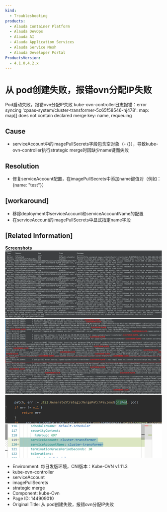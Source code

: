 ```yaml
---
kind:
  - Troubleshooting
products:
  - Alauda Container Platform
  - Alauda DevOps
  - Alauda AI
  - Alauda Application Services
  - Alauda Service Mesh
  - Alauda Developer Portal
ProductsVersion:
  - 4.1.0,4.2.x
---
```

<!-- A type of document that involves encountering a fault, diagnosing it, performing root cause analysis, and providing solutions. -->

# 从 pod创建失败，报错ovn分配IP失败

Pod启动失败，报错ovn分配IP失败 kube-ovn-controller日志报错：error syncing 'cpaas-system/cluster-transformer-5c65f58546-hj478': map: map[] does not contain declared merge key: name, requeuing

## Cause
- serviceAccount中的imagePullSecrets字段包含空对象（- {}），导致kube-ovn-controller执行strategic merge时因缺少name键而失败

## Resolution
- 修复serviceAccount配置，在imagePullSecrets中添加name键值对（例如：{name: "test"}）

## [workaround]
- 移除deployment中serviceAccount和serviceAccountName的配置
- 在serviceAccount的imagePullSecrets中显式指定name字段

## [Related Information]
**Screenshots**
![](assets/cong-podchuang-jian-shi-bai-bao-cuo-ovnfen-pei-ipshi-bai/image2023-4-13_15-52-21.png)
![](assets/cong-podchuang-jian-shi-bai-bao-cuo-ovnfen-pei-ipshi-bai/image2023-4-13_15-53-39.png)
![](assets/cong-podchuang-jian-shi-bai-bao-cuo-ovnfen-pei-ipshi-bai/image2023-4-13_16-13-48.png)
![](assets/cong-podchuang-jian-shi-bai-bao-cuo-ovnfen-pei-ipshi-bai/image2023-4-13_16-15-59.png)
- Environment: 每日发版环境，CNI版本：Kube-OVN v1.11.3
- kube-ovn-controller
- serviceAccount
- imagePullSecrets
- strategic merge
- Component: kube-Ovn
- Page ID: 144909010
- Original Title: 从 pod创建失败，报错ovn分配IP失败
